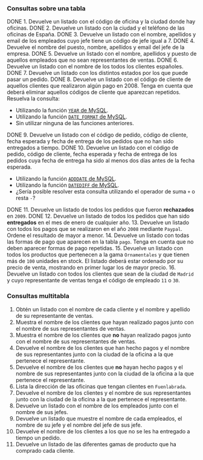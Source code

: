 ### Consultas sobre una tabla

DONE 1. Devuelve un listado con el código de oficina y la ciudad donde hay oficinas.
DONE 2. Devuelve un listado con la ciudad y el teléfono de las oficinas de España.
DONE 3. Devuelve un listado con el nombre, apellidos y email de los empleados cuyo jefe tiene un código de jefe igual a 7.
DONE 4. Devuelve el nombre del puesto, nombre, apellidos y email del jefe de la empresa.
DONE 5. Devuelve un listado con el nombre, apellidos y puesto de aquellos empleados que no sean representantes de ventas.
DONE 6. Devuelve un listado con el nombre de los todos los clientes españoles.
DONE 7. Devuelve un listado con los distintos estados por los que puede pasar un pedido.
DONE 8. Devuelve un listado con el código de cliente de aquellos clientes que realizaron algún pago en 2008. Tenga en cuenta que deberá eliminar aquellos códigos de cliente que aparezcan repetidos. Resuelva la consulta:

- Utilizando la función [`YEAR` de MySQL](https://dev.mysql.com/doc/refman/5.5/en/date-and-time-functions.html#function_year).
- Utilizando la función [`DATE_FORMAT` de MySQL](https://dev.mysql.com/doc/refman/5.5/en/date-and-time-functions.html#function_date-format).
- Sin utilizar ninguna de las funciones anteriores.

DONE 9. Devuelve un listado con el código de pedido, código de cliente, fecha esperada y fecha de entrega de los pedidos que no han sido entregados a tiempo.
DONE 10. Devuelve un listado con el código de pedido, código de cliente, fecha esperada y fecha de entrega de los pedidos cuya fecha de entrega ha sido al menos dos días antes de la fecha esperada.

- Utilizando la función [`ADDDATE` de MySQL](https://dev.mysql.com/doc/refman/5.5/en/date-and-time-functions.html#function_adddate).
- Utilizando la función [`DATEDIFF` de MySQL](https://dev.mysql.com/doc/refman/5.5/en/date-and-time-functions.html#function_datediff).
- ¿Sería posible resolver esta consulta utilizando el operador de suma `+` o resta `-`?

DONE 11. Devuelve un listado de todos los pedidos que fueron **rechazados** en `2009`.
DONE 12. Devuelve un listado de todos los pedidos que han sido **entregados** en el mes de enero de cualquier año.
13. Devuelve un listado con todos los pagos que se realizaron en el año `2008` mediante `Paypal`. Ordene el resultado de mayor a menor.
14. Devuelve un listado con todas las formas de pago que aparecen en la tabla `pago`. Tenga en cuenta que no deben aparecer formas de pago repetidas.
15. Devuelve un listado con todos los productos que pertenecen a la gama `Ornamentales` y que tienen más de `100` unidades en stock. El listado deberá estar ordenado por su precio de venta, mostrando en primer lugar los de mayor precio.
16. Devuelve un listado con todos los clientes que sean de la ciudad de `Madrid` y cuyo representante de ventas tenga el código de empleado `11` o `30`.

### Consultas multitabla

1. Obtén un listado con el nombre de cada cliente y el nombre y apellido de su representante de ventas.
2. Muestra el nombre de los clientes que hayan realizado pagos junto con el nombre de sus representantes de ventas.
3. Muestra el nombre de los clientes que **no** hayan realizado pagos junto con el nombre de sus representantes de ventas.
4. Devuelve el nombre de los clientes que han hecho pagos y el nombre de sus representantes junto con la ciudad de la oficina a la que pertenece el representante.
5. Devuelve el nombre de los clientes que **no** hayan hecho pagos y el nombre de sus representantes junto con la ciudad de la oficina a la que pertenece el representante.
6. Lista la dirección de las oficinas que tengan clientes en `Fuenlabrada`.
7. Devuelve el nombre de los clientes y el nombre de sus representantes junto con la ciudad de la oficina a la que pertenece el representante.
8. Devuelve un listado con el nombre de los empleados junto con el nombre de sus jefes.
9. Devuelve un listado que muestre el nombre de cada empleados, el nombre de su jefe y el nombre del jefe de sus jefe.
10. Devuelve el nombre de los clientes a los que no se les ha entregado a tiempo un pedido.
11. Devuelve un listado de las diferentes gamas de producto que ha comprado cada cliente.
